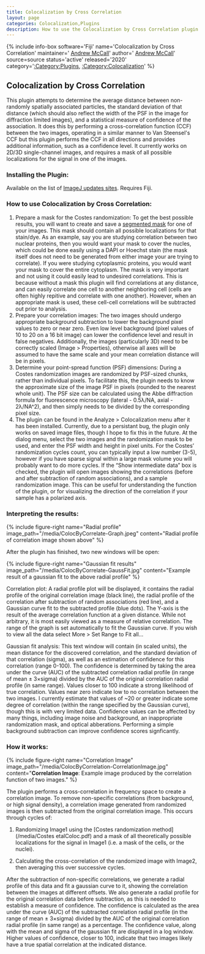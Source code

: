 ```yaml
---
title: Colocalization by Cross Correlation
layout: page
categories: Colocalization,Plugins
description: How to use the Colocalization by Cross Correlation plugin
---
```

{% include info-box software='Fiji' name='Colocalization by Cross Correlation' maintainer=' [Andrew McCall](https://imagej.net/User:Amccall)' author=' [Andrew McCall](https://imagej.net/User:Amccall)' source=source status='active' released='2020' category='[:Category:Plugins](Category_Plugins), [:Category:Colocalization](Category_Colocalization)' %}

## Colocalization by Cross Correlation

This plugin attempts to determine the average distance between non-randomly spatially associated particles, the standard deviation of that distance (which should also reflect the width of the PSF in the image for diffraction limited images), and a statistical measure of confidence of the association. It does this by performing a cross-correlation function (CCF) between the two images, operating in a similar manner to Van Steensel's CCF but this plugin performs the CCF in all directions and provides additional information, such as a confidence level. It currently works on 2D/3D single-channel images, and requires a mask of all possible localizations for the signal in one of the images.

### Installing the Plugin:

Available on the list of [ImageJ updates sites](Update_Sites). Requires Fiji.

### How to use Colocalization by Cross Correlation:

1. Prepare a mask for the Costes randomization: To get the best possible results, you will want to create and save a [segmented mask](Segmentation) for one of your images. This mask should contain all possible localizations for that stain/dye. As an example, say you are studying correlation between two nuclear proteins, then you would want your mask to cover the nucles, which could be done easily using a DAPI or Hoechst stain (the mask itself does not need to be generated from either image your are trying to correlate). If you were studying cytoplasmic proteins, you would want your mask to cover the entire cytoplasm. The mask is very important and not using it could easily lead to undesired correlations. This is because without a mask this plugin will find correlations at any distance, and can easily correlate one cell to another neighboring cell (cells are often highly repitive and correlate with one another). However, when an appropriate mask is used, these cell-cell correlations will be subtracted out prior to analysis.
2. Prepare your correlation images: The two images should undergo appropriate background subtraction to lower the background pixel values to zero or near zero. Even low level background (pixel values of 10 to 20 on a 16 bit image) can lower the confidence level and result in false negatives. Additionally, the images (particularly 3D) need to be correctly scaled (Image > Properties), otherwise all axes will be assumed to have the same scale and your mean correlation distance will be in pixels.
3. Determine your point-spread function (PSF) dimensions: During a Costes randomization images are randomized by PSF-sized chunks, rather than individual pixels. To facilitate this, the plugin needs to know the approximate size of the image PSF in pixels (rounded to the nearest whole unit). The PSF size can be calculated using the Abbe diffraction formula for fluorescence microscopy (lateral - 0.5λ/NA, axial - 2λ/NA^2), and then simply needs to be divided by the corresponding pixel size. 
4. The plugin can be found in the Analyze > Colocalization menu after it has been installed. Currently, due to a persistant bug, the plugin only works on saved image files, though I hope to fix this in the future. At the dialog menu, select the two images and the randomization mask to be used, and enter the PSF width and height in pixel units. For the Costes’ randomization cycles count, you can typically input a low number (3-5), however if you have sparse signal within a large mask volume you will probably want to do more cycles. If the “Show intermediate data” box is checked, the plugin will open images showing the correlations (before and after subtraction of random associations), and a sample randomization image. This can be useful for understanding the function of the plugin, or for visualizing the direction of the correlation if your sample has a polarized axis.

### Interpreting the results:

{% include figure-right name="Radial profile" image_path="/media/ColocByCorrelate-Graph.jpeg" content="Radial profile of correlation image shown above" %}

After the plugin has finished, two new windows will be open:

{% include figure-right name="Gaussian fit results" image_path="/media/ColocByCorrelate-GaussFit.jpg" content="Example result of a gaussian fit to the above radial profile" %}

Correlation plot: A radial profile plot will be displayed, it contains the radial profile of the original correlation image (black line), the radial profile of the correlation after subtraction of random associations (red line), and a Gaussian curve fit to the subtracted profile (blue dots). The Y-axis is the result of the average correlation function at a given distance. While not arbitrary, it is most easily viewed as a measure of relative correlation. The range of the graph is set automatically to fit the Gaussian curve. If you wish to view all the data select More > Set Range to Fit all…

Gaussian fit analysis: This text window will contain (in scaled units), the mean distance for the discovered correlation, and the standard deviation of that correlation (sigma), as well as an estimation of confidence for this correlation (range 0-100). The confidence is determined by taking the area under the curve (AUC) of the subtracted correlation radial profile (in range of mean ± 3×sigma) divided by the AUC of the original correlation radial profile (in same range). Values closer to 100 indicate a strong likelihood of true correlation. Values near zero indicate low to no correlation between the two images. I currently estimate that values of \~20 or greater indicate some degree of correlation (within the range specified by the Gaussian curve), though this is with very limited data. Confidence values can be affected by many things, including image noise and background, an inappropriate randomization mask, and optical abberations. Performing a simple background subtraction can improve confidence scores signficantly.

### How it works:

{% include figure-right name="Correlation Image" image_path="/media/ColocByCorrelation-CorrelationImage.jpg" content="**Correlation Image**: Example image produced by the correlation function of two images." %}

The plugin performs a cross-correlation in frequency space to create a correlation image. To remove non-specific correlations (from background, or high signal density), a correlation image generated from randomized images is then subtracted from the original correlation image. This occurs through cycles of:

1. Randomizing Image1 using the [Costes randomization method](/media/Costes etalColoc.pdf) and a mask of all theoretically possible localizations for the signal in Image1 (i.e. a mask of the cells, or the nuclei).

2. Calculating the cross-correlation of the randomized image with Image2, then averaging this over successive cycles.

After the subtraction of non-specific correlations, we generate a radial profile of this data and fit a gaussian curve to it, showing the correlation between the images at different offsets. We also generate a radial profile for the original correlation data before subtraction, as this is needed to establish a measure of confidence. The confidence is calculated as the area under the curve (AUC) of the subtracted correlation radial profile (in the range of mean ± 3×sigma) divided by the AUC of the original correlation radial profile (in same range) as a percentage. The confidence value, along with the mean and sigma of the gaussian fit are displayed in a log window. Higher values of confidence, closer to 100, indicate that two images likely have a true spatial correlation at the indicated distance.





 
